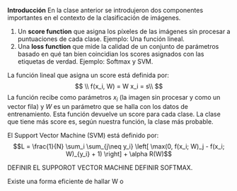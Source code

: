 **Introducción**
En la clase anterior se introdujeron dos componentes importantes en el contexto de la clasificación de imágenes.

 1. Un **score function** que asigna los píxeles de las imágenes sin procesar a puntuaciones de cada clase. Ejemplo: Una función lineal.
 2. Una **loss function** que mide la calidad de un conjunto de parámetros  basado en qué tan bien coincidian los scores asignados con las etiquetas de verdad. Ejemplo: Softmax y SVM.

La función lineal que asigna un score está definida por:
$$
\\ f(x_i, W) =  W x_i  = s\\
$$
La función recibe como parámetros $x_i$ (la imagen sin procesar y como un vector fila) y $W$ es un parámetro que se halla con los datos de entrenamiento. Esta función devuelve un score para cada clase. La clase que tiene más score es, según nuestra función, la clase más probable. 

El Support Vector Machine (SVM) está definido por:
$$L = \frac{1}{N} \sum_i \sum_{j\neq y_i} \left[ \max(0, f(x_i; W)_j - f(x_i; W)_{y_i} + 1) \right] + \alpha R(W)$$

DEFINIR EL SUPPOROT VECTOR MACHINE
DEFINIR SOFTMAX.

Existe una forma eficiente de hallar W o

<!--stackedit_data:
eyJoaXN0b3J5IjpbNjA4NDY0MDgzLC0xMDA0NzMwNDEzLDgxMT
A0NzY4MiwtMTMxNDQ2NjU0LDE0MzAwODQ1OTgsNzMwOTk4MTE2
XX0=
-->